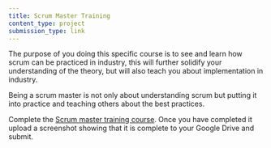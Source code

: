 ```yaml
---
title: Scrum Master Training
content_type: project
submission_type: link
---
```


The purpose of you doing this specific course is to see and learn how scrum can be practiced in industry, this will further solidify your understanding of the theory, but will also teach you about implementation in industry.

Being a scrum master is not only about understanding scrum but putting it into practice and teaching others about the best practices. 

Complete the [Scrum master training course](https://www.udemy.com/course/scrum-master-training/). Once you have completed it upload a screenshot showing that it is complete to your Google Drive and submit.

